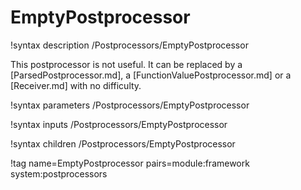 # EmptyPostprocessor

!syntax description /Postprocessors/EmptyPostprocessor

This postprocessor is not useful. It can be replaced by a [ParsedPostprocessor.md], a [FunctionValuePostprocessor.md] or a [Receiver.md] with no difficulty.

!syntax parameters /Postprocessors/EmptyPostprocessor

!syntax inputs /Postprocessors/EmptyPostprocessor

!syntax children /Postprocessors/EmptyPostprocessor

!tag name=EmptyPostprocessor pairs=module:framework system:postprocessors
